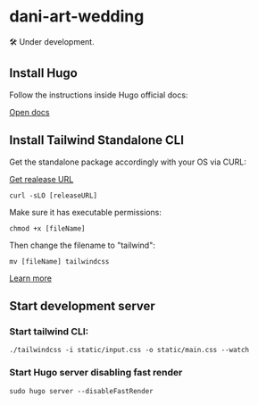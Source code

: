 # dani-art-wedding
🛠️ Under development.

## Install Hugo
Follow the instructions inside Hugo official docs:

[Open docs](https://gohugo.io/installation/)

## Install Tailwind Standalone CLI
Get the standalone package accordingly with your OS via CURL:

[Get realease URL](https://github.com/tailwindlabs/tailwindcss/releases)

`curl -sLO [releaseURL]`

Make sure it has executable permissions:

`chmod +x [fileName]`

Then change the filename to "tailwind":

`mv [fileName] tailwindcss`

[Learn more](https://tailwindcss.com/blog/standalone-cli)

## Start development server

### Start tailwind CLI:
`./tailwindcss -i static/input.css -o static/main.css --watch`

### Start Hugo server disabling fast render
`sudo hugo server --disableFastRender`
